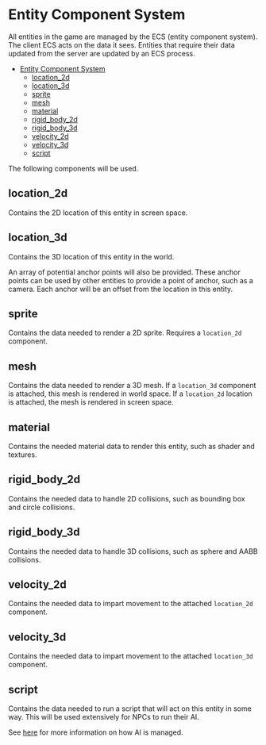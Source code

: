 # Entity Component System

All entities in the game are managed by the ECS (entity component system). The client ECS acts on the data it sees. Entities that require their data updated from the server are updated by an ECS process.

- [Entity Component System](#entity-component-system)
  - [location_2d](#location_2d)
  - [location_3d](#location_3d)
  - [sprite](#sprite)
  - [mesh](#mesh)
  - [material](#material)
  - [rigid_body_2d](#rigid_body_2d)
  - [rigid_body_3d](#rigid_body_3d)
  - [velocity_2d](#velocity_2d)
  - [velocity_3d](#velocity_3d)
  - [script](#script)

The following components will be used.

## location_2d

Contains the 2D location of this entity in screen space.

## location_3d

Contains the 3D location of this entity in the world.

An array of potential anchor points will also be provided. These anchor points can be used by other entities to provide a point of anchor, such as a camera. Each anchor will be an offset from the location in this entity.

## sprite

Contains the data needed to render a 2D sprite. Requires a `location_2d` component.

## mesh

Contains the data needed to render a 3D mesh. If a `location_3d` component is attached, this mesh is rendered in world space. If a `location_2d` location is attached, the mesh is rendered in screen space.

## material

Contains the needed material data to render this entity, such as shader and textures.

## rigid_body_2d

Contains the needed data to handle 2D collisions, such as bounding box and circle collisions.

## rigid_body_3d

Contains the needed data to handle 3D collisions, such as sphere and AABB collisions.

## velocity_2d

Contains the needed data to impart movement to the attached `location_2d` component.

## velocity_3d

Contains the needed data to impart movement to the attached `location_3d` component.

## script

Contains the data needed to run a script that will act on this entity in some way. This will be used extensively for NPCs to run their AI.

See [here](ai.md) for more information on how AI is managed.
